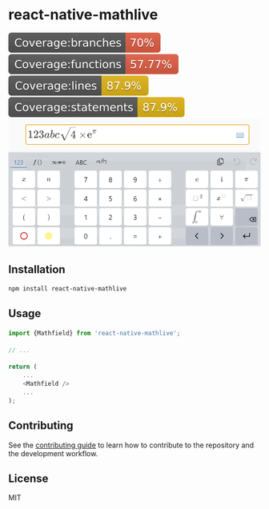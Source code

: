 # react-native-mathlive

![Main screen](./coverage/badge-branches.svg)
![Main screen](./coverage/badge-functions.svg)
![Main screen](./coverage/badge-lines.svg)
![Main screen](./coverage/badge-statements.svg)
![Main screen](./docs/images/main_screen.png)

## Installation

```sh
npm install react-native-mathlive
```

## Usage

```js
import {Mathfield} from 'react-native-mathlive';

// ...

return (
    ...
    <Mathfield />
    ...
);
```

## Contributing

See the [contributing guide](CONTRIBUTING.md) to learn how to contribute to the repository and the development workflow.

## License

MIT
